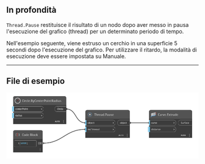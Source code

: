## In profondità
`Thread.Pause` restituisce il risultato di un nodo dopo aver messo in pausa l'esecuzione del grafico (thread) per un determinato periodo di tempo.

Nell'esempio seguente, viene estruso un cerchio in una superficie 5 secondi dopo l'esecuzione del grafico. Per utilizzare il ritardo, la modalità di esecuzione deve essere impostata su Manuale.
___
## File di esempio

![Thread.Pause](./DSCore.Thread.Pause_img.jpg)
